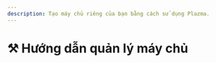 ```yaml
---
description: Tạo máy chủ riêng của bạn bằng cách sử dụng Plazma.
---
```


# ⚒️ Hướng dẫn quản lý máy chủ
